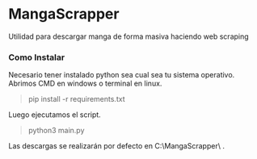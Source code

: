 # MangaScrapper
Utilidad para descargar manga de forma masiva haciendo web scraping
 ### Como Instalar ###
Necesario tener instalado python sea cual sea tu sistema operativo.  
Abrimos CMD en windows o terminal en linux.
>pip install -r requirements.txt
> 
Luego ejecutamos el script.
>python3 main.py

Las descargas se realizarán por defecto en C:\MangaScrapper\ .